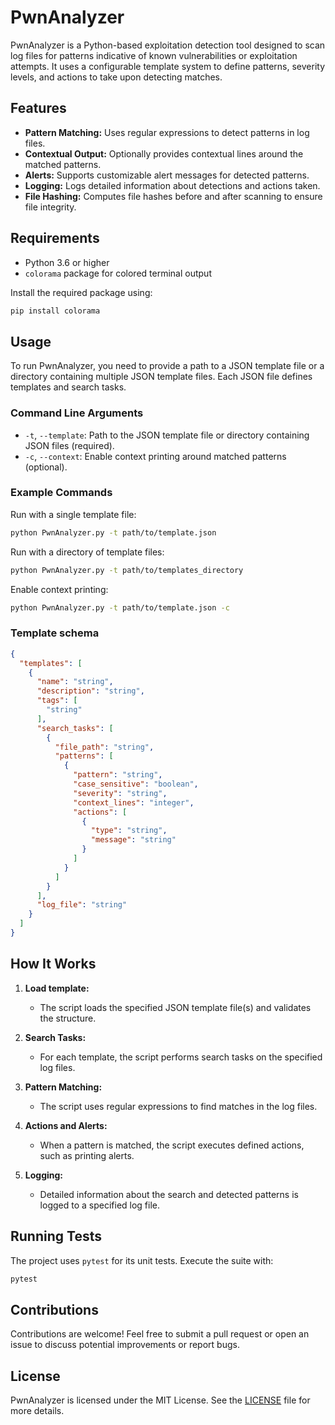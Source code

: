 # PwnAnalyzer

PwnAnalyzer is a Python-based exploitation detection tool designed to scan log files for patterns indicative of known vulnerabilities or exploitation attempts. It uses a configurable template system to define patterns, severity levels, and actions to take upon detecting matches.

## Features

- **Pattern Matching:** Uses regular expressions to detect patterns in log files.
- **Contextual Output:** Optionally provides contextual lines around the matched patterns.
- **Alerts:** Supports customizable alert messages for detected patterns.
- **Logging:** Logs detailed information about detections and actions taken.
- **File Hashing:** Computes file hashes before and after scanning to ensure file integrity.

## Requirements

- Python 3.6 or higher
- `colorama` package for colored terminal output

Install the required package using:

```bash
pip install colorama
```

## Usage

To run PwnAnalyzer, you need to provide a path to a JSON template file or a directory containing multiple JSON template files. Each JSON file defines templates and search tasks.

### Command Line Arguments

- `-t`, `--template`: Path to the JSON template file or directory containing JSON files (required).
- `-c`, `--context`: Enable context printing around matched patterns (optional).

### Example Commands

Run with a single template file:

```bash
python PwnAnalyzer.py -t path/to/template.json
```

Run with a directory of template files:

```bash
python PwnAnalyzer.py -t path/to/templates_directory
```

Enable context printing:

```bash
python PwnAnalyzer.py -t path/to/template.json -c
```

### Template schema

```json
{
  "templates": [
    {
      "name": "string",
      "description": "string",
      "tags": [
        "string"
      ],
      "search_tasks": [
        {
          "file_path": "string",
          "patterns": [
            {
              "pattern": "string",
              "case_sensitive": "boolean",
              "severity": "string",
              "context_lines": "integer",
              "actions": [
                {
                  "type": "string",
                  "message": "string"
                }
              ]
            }
          ]
        }
      ],
      "log_file": "string"
    }
  ]
}

```

## How It Works

1. **Load template:**
   - The script loads the specified JSON template file(s) and validates the structure.

2. **Search Tasks:**
   - For each template, the script performs search tasks on the specified log files.

3. **Pattern Matching:**
   - The script uses regular expressions to find matches in the log files.

4. **Actions and Alerts:**
   - When a pattern is matched, the script executes defined actions, such as printing alerts.

5. **Logging:**
   - Detailed information about the search and detected patterns is logged to a specified log file.

## Running Tests

The project uses `pytest` for its unit tests. Execute the suite with:

```bash
pytest
```

## Contributions

Contributions are welcome! Feel free to submit a pull request or open an issue to discuss potential improvements or report bugs.

## License

PwnAnalyzer is licensed under the MIT License. See the [LICENSE](LICENSE) file for more details.
